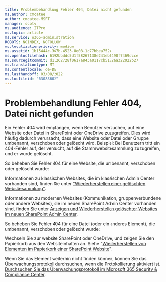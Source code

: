 ```yaml
---
title: Problembehandlung Fehler 404, Datei nicht gefunden
ms.author: cmcatee
author: cmcatee-MSFT
manager: scotv
ms.audience: ITPro
ms.topic: article
ms.service: o365-administration
ROBOTS: NOINDEX, NOFOLLOW
ms.localizationpriority: medium
ms.assetid: 1b15444c-367b-4523-8e08-1c77bbea7524
ms.openlocfilehash: 6192bbddc5d1f58267138e241eb6490f7469dcce
ms.sourcegitcommit: d11262728f0617a843a0117cb5172aa322022b27
ms.translationtype: MT
ms.contentlocale: de-DE
ms.lasthandoff: 03/08/2022
ms.locfileid: "63083602"
---
```

# <a name="troubleshoot-error-404-file-not-found"></a>Problembehandlung Fehler 404, Datei nicht gefunden

Ein Fehler 404 wird empfangen, wenn Benutzer versuchen, auf eine Website oder Datei in SharePoint oder OneDrive zuzugreifen. Dies wird häufig dadurch verursacht, dass eine Website oder Datei oder Gruppe umbenannt, verschoben oder gelöscht wird. Beispiel: Bei Benutzern tritt ein 404-Fehler auf, der versucht, auf die Stammwebsitesammlung zuzugreifen, und er wurde gelöscht.

So beheben Sie Fehler 404 für eine Website, die umbenannt, verschoben oder gelöscht wurde:

Informationen zu klassischen Websites, die im klassischen Admin Center vorhanden sind, finden Sie unter ["Wiederherstellen einer gelöschten Websitesammlung"](https://docs.microsoft.com/sharepoint/restore-deleted-site-collection).

Informationen zu modernen Websites (Kommunikation, gruppenverbundene oder andere Websites), die im neuen SharePoint Admin Center vorhanden sind, finden Sie unter [Anzeigen und Wiederherstellen gelöschter Websites im neuen SharePoint Admin Center](https://docs.microsoft.com/sharepoint/restore-deleted-site-collection).

So beheben Sie Fehler 404 für eine Datei (oder ein anderes Element), die umbenannt, verschoben oder gelöscht wurde:

Wechseln Sie zur website SharePoint oder OneDrive, und zeigen Sie den Papierkorb aus den Websiteinhalten an. Siehe "[Wiederherstellen von Elementen im Papierkorb einer SharePoint Website](https://support.office.com/article/Restore-items-in-the-Recycle-Bin-of-a-SharePoint-site-6df466b6-55f2-4898-8d6e-c0dff851a0be#ID0EAADAAA=Online)".

Wenn Sie das Element weiterhin nicht finden können, können Sie das Überwachungsprotokoll durchsuchen, wenn die Protokollierung aktiviert ist. [Durchsuchen Sie das Überwachungsprotokoll im Microsoft 365 Security & Compliance Center](https://docs.microsoft.com/microsoft-365/compliance/search-the-audit-log-in-security-and-compliance).

